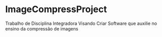 # ImageCompressProject
Trabalho de Disciplina Integradora Visando Criar Software que auxilie no ensino da compressão de imagens
